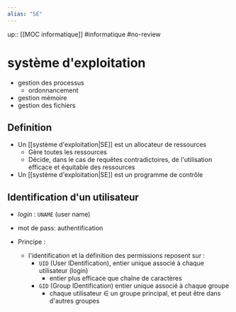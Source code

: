 ```yaml
---
alias: "SE"
---
```

up:: [[MOC informatique]] 
#informatique #no-review 
# système d'exploitation

 - gestion des processus
     - ordonnancement
 - gestion mémoire
 - gestion des fichiers


## Definition
 - Un [[système d'exploitation|SE]] est un allocateur de ressources
     - Gère toutes les ressources
     - Décide, dans le cas de requêtes contradictoires, de l'utilisation efficace et équitable des ressources
 - Un [[système d'exploitation|SE]] est un programme de contrôle

## Identification d'un utilisateur
 - _login_ : `UNAME` (user name)
 - mot de pass: authentification

 - Principe :
     - l'identification et la définition des permissions reposent sur :
         - `UID` (User IDentification), entier unique associé à chaque utilisateur (login)
             - entier plus efficace que chaîne de caractères
         - `GID` (Group IDentification) entier unique associé à chaque groupe
             - chaque utilisateur $\in$ un groupe principal, et peut être dans d'autres groupes